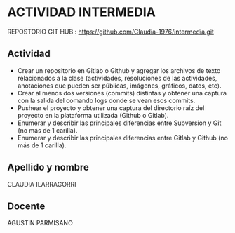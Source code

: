 # ACTIVIDAD INTERMEDIA
REPOSTORIO GIT HUB : https://github.com/Claudia-1976/intermedia.git

## Actividad

- Crear un repositorio en Gitlab o Github y agregar los archivos de texto relacionados a la clase (actividades, resoluciones de las actividades, anotaciones que pueden ser públicas, imágenes, gráficos, datos, etc).
- Crear al menos dos versiones (commits) distintas y obtener una captura con la salida del comando logs donde se vean esos commits.
- Pushear el proyecto y obtener una captura del directorio raíz del proyecto en la plataforma utilizada (Github o Gitlab).
- Enumerar y describir las principales diferencias entre Subversion y Git (no más de 1 carilla).
- Enumerar y describir las principales diferencias entre Gitlab y Github (no más de 1 carilla).

## Apellido y nombre
CLAUDIA ILARRAGORRI
## Docente
AGUSTIN PARMISANO